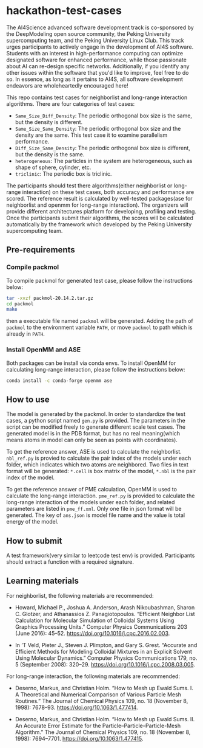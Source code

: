 # hackathon-test-cases

The AI4Science advanced software development track is co-sponsored by the DeepModeling open source community, the Peking University supercomputing team, and the Peking University Linux Club. This track urges participants to actively engage in the development of AI4S software. Students with an interest in high-performance computing can optimize designated software for enhanced performance, while those passionate about AI can re-design specific networks. Additionally, if you identify any other issues within the software that you'd like to improve, feel free to do so. In essence, as long as it pertains to AI4S, all software development endeavors are wholeheartedly encouraged here!

This repo contains test cases for neighborlist and long-range interaction algorithms. There are four categories of test cases:

* `Same_Size_Diff_Density`: The periodic orthogonal box size is the same, but the density is different.
* `Same_Size_Same_Density`: The periodic orthogonal box size and the density are the same. This test case it to examine parallelism performance.
* `Diff_Size_Same_Density`: The periodic orthogonal box size is different, but the density is the same.
* `heterogeneous`: The particles in the system are heterogeneous, such as shape of sphere, cylinder, etc.
* `triclinic`: The periodic box is triclinic.

The participants should test there algorithms(either neighborlist or long-range interaction) on these test cases, both accuracy and performance are scored. The reference result is calculated by well-tested packages(ase for neighborlist and openmm for long-range interaction). The organizers will provide different architectures platform for developing, profiling and testing. Once the participants submit their algorithms, the scores will be calculated automatically by the framework which developed by the Peking University supercomputing team.

## Pre-requirements

### Compile packmol

To compile packmol for generated test case, please follow the instructions below:

```bash
tar -xvzf packmol-20.14.2.tar.gz
cd packmol
make
```

then a executable file named `packmol` will be generated. Adding the path of `packmol` to the environment variable `PATH`, or move `packmol` to path which is already in `PATH`.

### Install OpenMM and ASE

Both packages can be install via conda envs. To install OpenMM for calculating long-range interaction, please follow the instructions below:

```bash
conda install -c conda-forge openmm ase
```

## How to use

The model is generated by the packmol. In order to standardize the test cases, a python script named `gen.py` is provided. The parameters in the script can be modified freely to generate different scale test cases. The generated model is in the PDB format, but has no real meaning(which means atoms in model can only be seen as points with coordinates). 

To get the reference answer, ASE is used to calculate the neighborlist. `nbl_ref.py` is provied to calculate the pair index of the models under each folder, which indicates which two atoms are neighbored. Two files in text format will be generated: `*.cell` is box matrix of the model, `*.nbl` is the pair index of the model. 

To get the reference answer of PME calculation, OpenMM is used to calculate the long-range interaction. `pme_ref.py` is provided to calculate the long-range interaction of the models under each folder, and related parameters are listed in `pme_ff.xml`. Only one file in json format will be generated. The key of `ans.json` is model file name and the value is total energy of the model.

## How to submit

A test framework(very similar to leetcode test env) is provided. Participants should extract a function with a required signature. 

## Learning materials

For neighborlist, the following materials are recommended:

* Howard, Michael P., Joshua A. Anderson, Arash Nikoubashman, Sharon C. Glotzer, and Athanassios Z. Panagiotopoulos. “Efficient Neighbor List Calculation for Molecular Simulation of Colloidal Systems Using Graphics Processing Units.” Computer Physics Communications 203 (June 2016): 45–52. https://doi.org/10.1016/j.cpc.2016.02.003.

* In ’T Veld, Pieter J., Steven J. Plimpton, and Gary S. Grest. “Accurate and Efficient Methods for Modeling Colloidal Mixtures in an Explicit Solvent Using Molecular Dynamics.” Computer Physics Communications 179, no. 5 (September 2008): 320–29. https://doi.org/10.1016/j.cpc.2008.03.005.

For long-range interaction, the following materials are recommended:

* Deserno, Markus, and Christian Holm. “How to Mesh up Ewald Sums. I. A Theoretical and Numerical Comparison of Various Particle Mesh Routines.” The Journal of Chemical Physics 109, no. 18 (November 8, 1998): 7678–93. https://doi.org/10.1063/1.477414.

* Deserno, Markus, and Christian Holm. “How to Mesh up Ewald Sums. II. An Accurate Error Estimate for the Particle–Particle–Particle-Mesh Algorithm.” The Journal of Chemical Physics 109, no. 18 (November 8, 1998): 7694–7701. https://doi.org/10.1063/1.477415.



